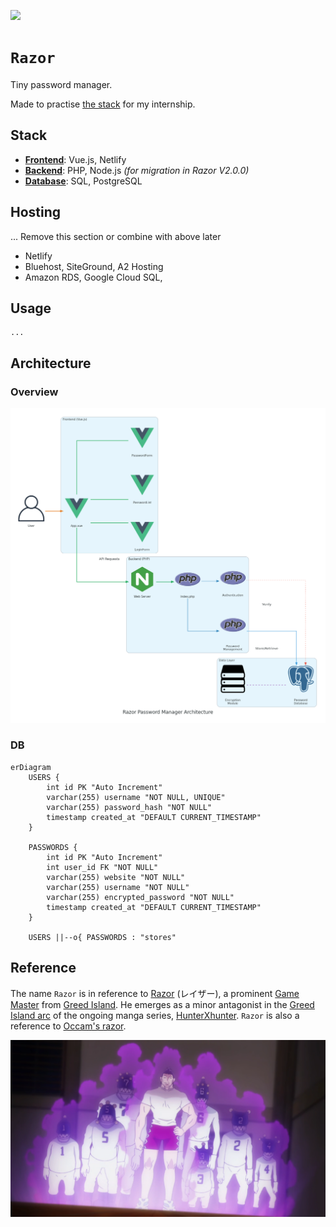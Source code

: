 [![](https://img.shields.io/badge/razor_1.0.0-passing-green)](https://github.com/gongahkia/razor/releases/tag/1.0.0) 

# `Razor`

Tiny password manager.

Made to practise [the stack](#stack) for my internship. 

## Stack

* [**Frontend**](./razor-app/): Vue.js, Netlify
* [**Backend**](./src/): PHP, Node.js *(for migration in Razor V2.0.0)*
* [**Database**](./src/): SQL, PostgreSQL

## Hosting 

... Remove this section or combine with above later

* Netlify
* Bluehost, SiteGround, A2 Hosting
* Amazon RDS, Google Cloud SQL, 

## Usage


```console
...
```

## Architecture

### Overview

![](./asset/reference/architecture.png)

### DB

```mermaid
erDiagram
    USERS {
        int id PK "Auto Increment"
        varchar(255) username "NOT NULL, UNIQUE"
        varchar(255) password_hash "NOT NULL"
        timestamp created_at "DEFAULT CURRENT_TIMESTAMP"
    }
    
    PASSWORDS {
        int id PK "Auto Increment"
        int user_id FK "NOT NULL"
        varchar(255) website "NOT NULL"
        varchar(255) username "NOT NULL"
        varchar(255) encrypted_password "NOT NULL"
        timestamp created_at "DEFAULT CURRENT_TIMESTAMP"
    }
    
    USERS ||--o{ PASSWORDS : "stores"
```

## Reference

The name `Razor` is in reference to [Razor](https://hunterxhunter.fandom.com/wiki/Razor) (レイザー), a prominent [Game Master](https://hunterxhunter.fandom.com/wiki/G.I._Game_Masters) from [Greed Island](https://hunterxhunter.fandom.com/wiki/Greed_Island). He emerges as a minor antagonist in the [Greed Island arc](https://hunterxhunter.fandom.com/wiki/Greed_Island_arc) of the ongoing manga series, [HunterXhunter](https://hunterxhunter.fandom.com/wiki/Hunterpedia). `Razor` is also a reference to [Occam's razor](https://en.wikipedia.org/wiki/Occam%27s_razor).

![](./asset/logo/razor.webp)